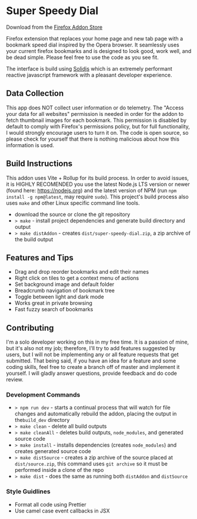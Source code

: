 # Super Speedy Dial

Download from the [Firefox Addon Store](https://addons.mozilla.org/en-US/firefox/addon/super-speedy-dial/)

Firefox extension that replaces your home page and new tab page with a bookmark speed dial inspired by the Opera browser. It seamlessly uses your current firefox bookmarks and is designed to look good, work well, and be dead simple. Please feel free to use the code as you see fit.

The interface is build using [Solidjs](https://www.solidjs.com) which is an extremely performant reactive javascript framework with a pleasant developer experience.

## Data Collection

This app does NOT collect user information or do telemetry. The "Access your data for all websites" permission is needed in order for the addon to fetch thumbnail images for each bookmark. This permission is disabled by default to comply with Firefox's permissions policy, but for full functionality, I would strongly encourage users to turn it on. The code is open source, so please check for yourself that there is nothing malicious about how this information is used.

## Build Instructions

This addon uses Vite + Rollup for its build process. In order to avoid issues, it is HIGHLY RECOMENDED you use the latest Node.js LTS version or newer (found here: https://nodejs.org) and the latest version of NPM (run `npm install -g npm@latest`, may require `sudo`). This project's build process also uses `make` and other Linux specific command line tools.

- download the source or clone the git repository
- `> make` - install project dependencies and generate build directory and output
- `> make distAddon` - creates `dist/super-speedy-dial.zip`, a zip archive of the build output

## Features and Tips

- Drag and drop reorder bookmarks and edit their names
- Right click on tiles to get a context menu of actions
- Set background image and default folder
- Breadcrumb navigation of bookmark tree
- Toggle between light and dark mode
- Works great in private browsing
- Fast fuzzy search of bookmarks

## Contributing

I'm a solo developer working on this in my free time. It is a passion of mine, but it's also not my job; therefore, I'll try to add features suggested by users, but I will not be implementing any or all feature requests that get submitted. That being said, if you have an idea for a feature and some coding skills, feel free to create a branch off of master and implement it yourself. I will gladly answer questions, provide feedback and do code review.

### Development Commands

- `> npm run dev` - starts a continual process that will watch for file changes and automatically rebuild the addon, placing the output in the`build_dev` directory
- `> make clean` - delete all build outputs
- `> make cleanAll` - deletes build outputs, `node_modules`, and generated source code
- `> make install` - installs dependencies (creates `node_modules`) and creates generated source code
- `> make distSource` - creates a zip archive of the source placed at `dist/source.zip`, this command uses `git archive` so it must be performed inside a clone of the repo
- `> make dist` - does the same as running both `distAddon` and `distSource`

### Style Guidlines

- Format all code using Prettier
- Use camel case event callbacks in JSX
